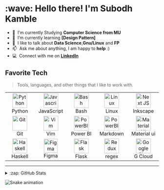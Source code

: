 <h1 align="left" id="Subodh Kamble-title">:wave: Hello there! I'm Subodh Kamble</h1>





<!--
<h2> Data Analyst </h2>
<a href="#tusuii-title">
  <img src="https://github-readme-stats.vercel.app/api?username=tusuii&show_icons=true&theme=react&count_private=true&include_all_commits=true" alt="Subodh Kamble" align="right" />
</a>
-->


- :office: &nbsp;I'm currently Studying **Computer Science from MU**
- :seedling: &nbsp;I’m currently learning **[Design Pattern]**
- :speech_balloon: &nbsp;I like to talk about **Data Science**,**Gnu/Linux** and **FP**
- :mailbox: &nbsp;Ask me about anything, I am happy to **help** :)
- :computer: &nbsp;Connect with me on **[LinkedIn](https://www.linkedin.com/in/subodh-kamble)**

<h2 align="left" id="Subodh Kamble-tech">Favorite Tech</h2>

> Tools, languages, and other things that I like to work with.

<table align="center">
  <tr>
    <td align="center" width="96">
      <a href="#Subodh Kamble-tech">
        <img src="https://upload.wikimedia.org/wikipedia/commons/thumb/c/c3/Python-logo-notext.svg/1200px-Python-logo-notext.svg.png" width="48" height="48" alt="Python" />
      </a>
      <br>Python
    </td>
    <td align="center" width="96">
      <a href="#Subodh Kamble-tech">
        <img src="https://upload.wikimedia.org/wikipedia/commons/thumb/9/99/Unofficial_JavaScript_logo_2.svg/1024px-Unofficial_JavaScript_logo_2.svg.png" width="48" height="48" alt="Javascript" />
      </a>
      <br>JavaScript
    </td>
    <td align="center" width="96">
      <a href="#Subodh Kamble-tech">
        <img src="https://bashlogo.com/img/symbol/png/full_colored_dark.png" width="48" height="48" alt="Bash" />
      </a>
      <br>Bash
    </td>
    <td align="center" width="96">
      <a href="#Subodh Kamble-tech" >
        <img src="https://upload.wikimedia.org/wikipedia/commons/d/dd/Linux_logo.jpg" width="48" height="48" alt="Linux" />
      </a>
      <br>Linux
    </td>
    <td align="center" width="96"> 
      <a href="#Subodh Kamble-tech" >
        <img src="https://upload.wikimedia.org/wikipedia/commons/0/0d/Inkscape_Logo.svg" width="48" height="48" alt="Next JS" />
      </a>
      <br>Inkscape
    </td>
    
  </tr>
  
  
  <tr>
     <td align="center" width="96">
      <a href="#Subodh Kamble-tech" >
        <img src="https://upload.wikimedia.org/wikipedia/commons/thumb/3/3f/Git_icon.svg/1200px-Git_icon.svg.png" width="48" height="48" alt="Git" />
      </a>
      <br>Git
    </td>
    <td align="center" width="96">
      <a href="#Subodh Kamble-tech" >
        <img src="https://upload.wikimedia.org/wikipedia/commons/9/9f/Vimlogo.svg" width="48" height="48" alt="Vim" />
      </a>
      <br>Vim
    </td>
    <td align="center" width="96">
      <a href="#Subodh Kamble-tech" >
        <img src="https://upload.wikimedia.org/wikipedia/commons/c/cf/New_Power_BI_Logo.svg" width="48" height="48" alt="PowerBI" />
      </a>
      <br>Power BI
    </td>
     <td align="center" width="96">
      <a href="#Subodh Kamble-tech" >
        <img src="https://upload.wikimedia.org/wikipedia/commons/e/ee/Markdown-blue-solid.svg" width="48" height="48" alt="PowerBI" />
      </a>
      <br> Markdown
    </td>
     <td align="center" width="96">
      <a href="#Subodh Kamble-tech">
        <img src="https://media.zeemly.com/zeemly/product/material-ui.png" width="48" height="48" alt="Material UI" />
      </a>
      <br>Material ui
    </td>
    
  </tr>
  
   <tr>
    <td align="center" width="96">
      <a href="#Subodh Kamble-tech">
        <img src="https://upload.wikimedia.org/wikipedia/commons/1/1c/Haskell-Logo.svg" width="48" height="48" alt="Haskell" />
      </a>
      <br>Haskell
    </td>
    <td align="center" width="96">
      <a href="#Subodh Kamble-tech">
        <img src="https://upload.wikimedia.org/wikipedia/commons/3/33/Figma-logo.svg" width="45" height="45" alt="Figma" />
      </a>
      <br>Figma
    </td>
    <td align="center" width="96">
      <a href="#Subodh Kamble-tech">
        <img src="https://iconape.com/wp-content/png_logo_vector/cib-flask.png" width="48" height="48" alt="Flask" />
      </a>
      <br>Flask
    </td>
     <td align="center" width="96"> 
      <a href="#Subodh Kamble-tech" >
        <img src="https://upload.wikimedia.org/wikipedia/commons/6/63/OOjs_UI_icon_regular-expression-progressive.svg" width="48" height="48" alt="Redux" />
      </a>
      <br>regex
    </td>
     <td align="center" width="96"> 
      <a href="#Subodh Kamble-tech" >
        <img src="https://brandeps.com/logo-download/G/Google-Cloud-logo-vector-01.svg" width="48" height="48" alt="Google Cloud" />
      </a>
      <br>G Cloud
    </td>
  </tr>
    
</table>

--- 
<!--
<details>
  <summary>:zap: GitHub Stats</summary>
  <br/>
  <div style="width: 100%;">
      <div style="width: 50%; height: 100px; float: left; background: green;"> 
             <img src="https://github-readme-stats.vercel.app/api?username=tusuii&show_icons=true&theme=react&count_private=true&include_all_commits=true" alt="Subodh Kamble" align="left" />
        </div>
        
    
        <div style="margin-left: 50%; background: blue;"> 
            <img src=https://github-readme-stats.vercel.app/api/top-langs/?username=tusuii&layout=compact&langs_count=10" alt="Subodh Kamble" align="right"/>
        </div>
    </div>
</details>
-->

<details>
<summary>:zap: GitHub Stats</summary>
<br/>
<img src=https://github-readme-stats.vercel.app/api/top-langs/?username=tusuii&layout=compact&langs_count=10" alt="Subodh Kamble" align="center"/>
</details>

                                                                                                                                                
![Snake animation](https://github.com/vitorLostadaC/tusuii/blob/output/github-contribution-grid-snake.svg)

